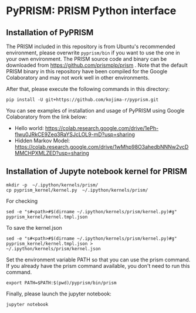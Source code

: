 # PyPRISM: PRISM Python interface


## Installation of PyPRISM
 
The PRISM included in this repository is from Ubuntu's recommended environment,
please overwrite `pyprism/bin` if you want to use the one in your own environment.
The PRISM source code and binary can be downloaded from https://github.com/prismplp/prism .
Note that the default PRISM binary in this repository have been compiled for the Google Colaboratory and may not work well in other environments.


After that, please execute the following commands in this directory:
```
pip install -U git+https://github.com/kojima-r/pyprism.git
```

You can see examples of installation and usage of PyPRISM using Google Colaboratory from the link below:
- Hello world: https://colab.research.google.com/drive/1ePh-flwu0JRkCE9Zeq3RaYSJcLOL9-mD?usp=sharing
- Hidden Markov Model: https://colab.research.google.com/drive/1wMhp98O3ahedbNNNw2vcDMMCHPXMLZED?usp=sharing

## Installation of Jupyte notebook kernel for PRISM

```
mkdir -p  ~/.ipython/kernels/prism/
cp pyprism_kernel/kernel.py  ~/.ipython/kernels/prism/
```

For checking
```
sed -e "s#<path>#$(dirname ~/.ipython/kernels/prism/kernel.py)#g" pyprism_kernel/kernel.tmpl.json
```

To save the kernel.json
```
sed -e "s#<path>#$(dirname ~/.ipython/kernels/prism/kernel.py)#g" pyprism_kernel/kernel.tmpl.json >  ~/.ipython/kernels/prism/kernel.json
```


Set the environment variable PATH so that you can use the prism command.
If you already have the prism command available, you don't need to run this command.
```
export PATH=$PATH:$(pwd)/pyprism/bin/prism

```

Finally, please launch the jupyter notebook:
```
jupyter notebook
```


